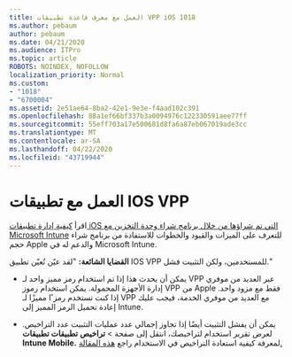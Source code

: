 ```yaml
---
title: العمل مع معرف قاعدة تطبيقات VPP iOS 1018
ms.author: pebaum
author: pebaum
ms.date: 04/21/2020
ms.audience: ITPro
ms.topic: article
ROBOTS: NOINDEX, NOFOLLOW
localization_priority: Normal
ms.custom:
- "1018"
- "6700004"
ms.assetid: 2e51ae64-8ba2-42e1-9e3e-f4aad102c391
ms.openlocfilehash: 88a1ef66bf337b3a0094976c122330591aee77ff
ms.sourcegitcommit: 55eff703a17e500681d8fa6a87eb067019ade3cc
ms.translationtype: MT
ms.contentlocale: ar-SA
ms.lasthandoff: 04/22/2020
ms.locfileid: "43719944"
---
```

# <a name="working-with-ios-vpp-applications"></a>العمل مع تطبيقات IOS VPP

اقرأ [كيفية إدارة تطبيقات iOS التي تم شراؤها من خلال برنامج شراء وحدة التخزين مع Microsoft Intune](https://docs.microsoft.com/intune/vpp-apps-ios) للتعرف على الميزات والقيود والخطوات للاستفادة من برنامج شراء حجم Apple والدعم له في Microsoft Intune.
  
 **القضايا الشائعة:** "لقد عيّن تُعيّن تطبيق IOS VPP للمستخدمين، ولكن التثبيت فشل."
  
- يمكن أن يحدث هذا إذا تم استخدام رمز مميز واحد لـ VPP عبر العديد من موفري إدارة الأجهزة المحمولة. يمكن استخدام رموز VPP من Apple فقط مع مزود واحد. إذا كنت تستخدم رمز ًا مميزًا لـ VPP مع العديد من موفري الخدمة، فيجب عليك إعادة تحميل الرمز المميز إلى Intune.

- يمكن أن يفشل التثبيت أيضًا إذا تجاوز إجمالي عدد عمليات التثبيت عدد التراخيص. لعرض تقرير استخدام لتراخيصك، انتقل إلى صفحة \> **تراخيص** **تطبيقات تطبيقات Intune Mobile.** لمعرفة كيفية استعادة التراخيص في الاستخدام راجع [هذه المقالة.](https://docs.microsoft.com/intune/vpp-apps-ios#revoking-app-licenses-and-deleting-tokens)
